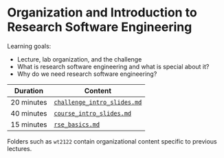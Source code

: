 # Organization and Introduction to Research Software Engineering

Learning goals:

- Lecture, lab organization, and the challenge
- What is research software engineering and what is special about it?
- Why do we need research software engineering?

| Duration | Content |
| --- | --- |
| 20 minutes | [`challenge_intro_slides.md`](https://github.com/Simulation-Software-Engineering/Lecture-Material/blob/main/00_organization/challenge_intro_slides.md) |
| 40 minutes | [`course_intro_slides.md`](https://github.com/Simulation-Software-Engineering/Lecture-Material/blob/main/00_organization/course_intro_slides.md) |
| 15 minutes | [`rse_basics.md`](https://github.com/Simulation-Software-Engineering/Lecture-Material/blob/main/00_organization/rse_basics_slides.md) |

Folders such as `wt2122` contain organizational content specific to previous lectures.
